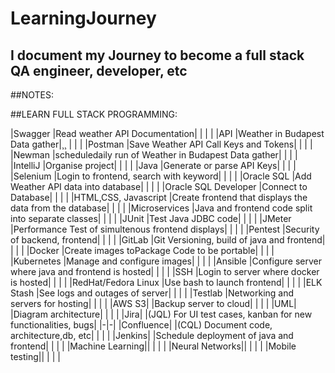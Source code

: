 # LearningJourney
## I document my Journey to become a full stack QA engineer, developer, etc


##NOTES:







##LEARN FULL STACK PROGRAMMING:

|Swagger                  |Read weather API Documentation|
| | |
|API                      |Weather in Budapest Data gather|¸¸
| | |
|Postman                  |Save Weather API Call Keys and Tokens|
| | |
|Newman                   |scheduledaily run of Weather in Budapest Data gather|
| | |
|IntelliJ                 |Organise project|
| | |
|Java                     |Generate or parse API Keys|
| | |
|Selenium                 |Login to frontend, search with keyword|
| | |
|Oracle SQL               |Add Weather API data into database|
| | |
|Oracle SQL Developer     |Connect to Database|
| | |
|HTML,CSS, Javascript     |Create frontend that displays the data from the database|
| | |
|Microservices            |Java and frontend code split into separate classes|
| | |
|JUnit                    |Test Java JDBC code|
| | |
|JMeter                   |Performance Test of simultenous frontend displays|
| | |
|Pentest                  |Security of backend, frontend|
| | |
|GitLab                   |Git Versioning, build of java and frontend|
| | |
|Docker                   |Create images toPackage Code to be portable|
| | |
|Kubernetes               |Manage and configure images|
| | |
|Ansible                  |Configure server where java and frontend is hosted|
| | |
|SSH                      |Login to server where docker is hosted|
| | |
|RedHat/Fedora Linux      |Use bash to launch frontend|
| | |
|ELK Stash                |See logs and outages of server|
| | |
|Testlab                  |Networking and servers for hosting|
| | |
|AWS S3|                   |Backup server to cloud|
| | |
|UML|                      |Diagram architecture|
| | |
|Jira|                     |(JQL) For UI test cases, kanban for new functionalities, bugs|
|-|-|
|Confluence|               |(CQL) Document code, architecture,db, etc|
| | |
|Jenkins|                  |Schedule deployment of java and frontend|
| | |
|Machine Learning||
| | |
|Neural Networks||
| | |
|Mobile testing||
| | |
